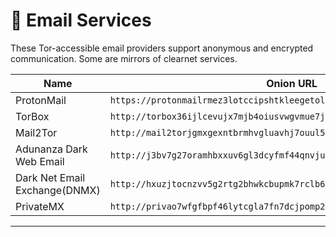 # 📧 Email Services

These Tor-accessible email providers support anonymous and encrypted communication. Some are mirrors of clearnet services.

| Name          | Onion URL                                      |
|---------------|------------------------------------------------|
| ProtonMail    | `https://protonmailrmez3lotccipshtkleegetolb73fuirgj7r4o4vfu7ozyd.onion/` |
| TorBox      | `http://torbox36ijlcevujx7mjb4oiusvwgvmue7jfn2cvutwa6kl6to3uyqad.onion/` |
| Mail2Tor     | `http://mail2torjgmxgexntbrmhvgluavhj7ouul5yar6ylbvjkxwqf6ixkwyd.onion/` |
| Adunanza Dark Web Email | `http://j3bv7g27oramhbxxuv6gl3dcyfmf44qnvju3offdyrap7hurfprq74qd.onion/` |
| Dark Net Email Exchange(DNMX) | `http://hxuzjtocnzvv5g2rtg2bhwkcbupmk7rclb6lly3fo4tvqkk5oyrv3nid.onion/` |
| PrivateMX | `http://privao7wfgfbpf46lytcgla7fn7dcjpomp2djzm3lk3yy3i7zocvn5id.onion/` |

---
